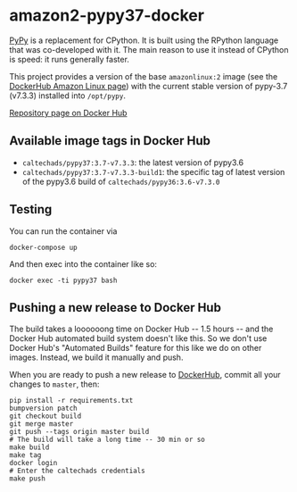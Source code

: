 # amazon2-pypy37-docker

[PyPy](https://pypy.org) is a replacement for CPython. It is built using the
RPython language that was co-developed with it. The main reason to use it
instead of CPython is speed: it runs generally faster.

This project provides a version of the base `amazonlinux:2` image (see the
[DockerHub Amazon Linux page](https://hub.docker.com/_/amazonlinux)) with the current
stable version of pypy-3.7 (v7.3.3) installed into `/opt/pypy`.

[Repository page on Docker Hub](https://cloud.docker.com/u/caltechads/repository/docker/caltechads/pypy37)

## Available image tags in Docker Hub

 * `caltechads/pypy37:3.7-v7.3.3`: the latest version of pypy3.6 
 * `caltechads/pypy37:3.7-v7.3.3-build1`: the specific tag of latest version of the
   pypy3.6 build of `caltechads/pypy36:3.6-v7.3.0`

## Testing

You can run the container via

```
docker-compose up
```

And then exec into the container like so:

```
docker exec -ti pypy37 bash
```

## Pushing a new release to Docker Hub

The build takes a loooooong time on Docker Hub -- 1.5 hours -- and the Docker
Hub automated build system doesn't like this.  So we don't use Docker Hub's
"Automated Builds" feature for this like we do on other images.  Instead, we
build it manually and push.

When you are ready to push a new release to [DockerHub](https://hub.docker.com), commit
all your changes to `master`, then:

```
pip install -r requirements.txt
bumpversion patch
git checkout build
git merge master
git push --tags origin master build
# The build will take a long time -- 30 min or so
make build
make tag
docker login
# Enter the caltechads credentials
make push
```
